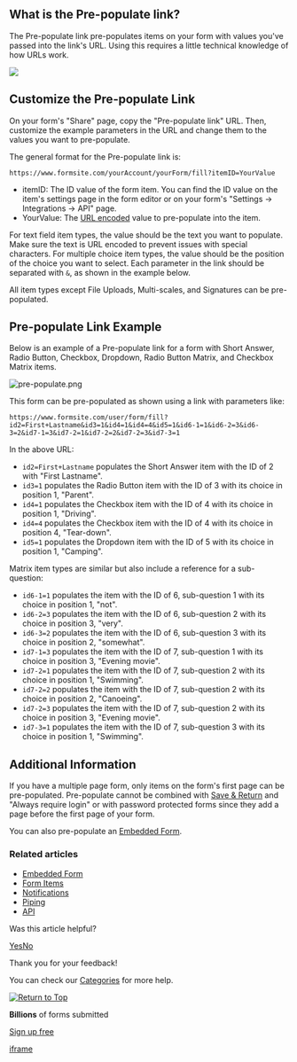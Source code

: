 ## What is the Pre-populate link?

The Pre-populate link pre-populates items on your form with values you've passed into the link's URL. Using this requires a little technical knowledge of how URLs work.

![](https://i.ytimg.com/vi/HUg5D0RaerE/hqdefault.jpg)

## Customize the Pre-populate Link

On your form's "Share" page, copy the "Pre-populate link" URL. Then, customize the example parameters in the URL and change them to the values you want to pre-populate.

The general format for the Pre-populate link is:

```
https://www.formsite.com/yourAccount/yourForm/fill?itemID=YourValue
```

- itemID: The ID value of the form item. You can find the ID value on the item's settings page in the form editor or on your form's "Settings -> Integrations -> API" page.
- YourValue: The [URL encoded](https://www.w3schools.com/tags/ref_urlencode.asp) value to pre-populate into the item.

For text field item types, the value should be the text you want to populate. Make sure the text is URL encoded to prevent issues with special characters. For multiple choice item types, the value should be the position of the choice you want to select. Each parameter in the link should be separated with `&`, as shown in the example below.

All item types except File Uploads, Multi-scales, and Signatures can be pre-populated.

## Pre-populate Link Example

Below is an example of a Pre-populate link for a form with Short Answer, Radio Button, Checkbox, Dropdown, Radio Button Matrix, and Checkbox Matrix items.

![pre-populate.png](https://support.formsite.com/hc/article_attachments/360000132754)

This form can be pre-populated as shown using a link with parameters like:

```
https://www.formsite.com/user/form/fill?id2=First+Lastname&id3=1&id4=1&id4=4&id5=1&id6-1=1&id6-2=3&id6-3=2&id7-1=3&id7-2=1&id7-2=2&id7-2=3&id7-3=1
```

In the above URL:

- `id2=First+Lastname` populates the Short Answer item with the ID of 2 with "First Lastname".
- `id3=1` populates the Radio Button item with the ID of 3 with its choice in position 1, "Parent".
- `id4=1` populates the Checkbox item with the ID of 4 with its choice in position 1, "Driving".
- `id4=4` populates the Checkbox item with the ID of 4 with its choice in position 4, "Tear-down".
- `id5=1` populates the Dropdown item with the ID of 5 with its choice in position 1, "Camping".

Matrix item types are similar but also include a reference for a sub-question:

- `id6-1=1` populates the item with the ID of 6, sub-question 1 with its choice in position 1, "not".
- `id6-2=3` populates the item with the ID of 6, sub-question 2 with its choice in position 3, "very".
- `id6-3=2` populates the item with the ID of 6, sub-question 3 with its choice in position 2, "somewhat".
- `id7-1=3` populates the item with the ID of 7, sub-question 1 with its choice in position 3, "Evening movie".
- `id7-2=1` populates the item with the ID of 7, sub-question 2 with its choice in position 1, "Swimming".
- `id7-2=2` populates the item with the ID of 7, sub-question 2 with its choice in position 2, "Canoeing".
- `id7-2=3` populates the item with the ID of 7, sub-question 2 with its choice in position 3, "Evening movie".
- `id7-3=1` populates the item with the ID of 7, sub-question 3 with its choice in position 1, "Swimming".

## Additional Information

If you have a multiple page form, only items on the form's first page can be pre-populated. Pre-populate cannot be combined with [Save & Return](https://support.formsite.com/hc/en-us/articles/360000270834-Save-Return) and "Always require login" or with password protected forms since they add a page before the first page of your form.

You can also pre-populate an [Embedded Form](https://support.formsite.com/hc/en-us/articles/360000074174-Embedded-Form).

### Related articles

- [Embedded Form](https://support.formsite.com/hc/en-us/related/click?data=BAh7CjobZGVzdGluYXRpb25fYXJ0aWNsZV9pZGwrCL4xrdFTADoYcmVmZXJyZXJfYXJ0aWNsZV9pZGwrCI7erdFTADoLbG9jYWxlSSIKZW4tdXMGOgZFVDoIdXJsSSIyL2hjL2VuLXVzL2FydGljbGVzLzM2MDAwMDA3NDE3NC1FbWJlZGRlZC1Gb3JtBjsIVDoJcmFua2kG--d678c81fd4a7c29618ffcc22b1e5014e517056a9)
- [Form Items](https://support.formsite.com/hc/en-us/related/click?data=BAh7CjobZGVzdGluYXRpb25fYXJ0aWNsZV9pZGwrCHY9rdFTADoYcmVmZXJyZXJfYXJ0aWNsZV9pZGwrCI7erdFTADoLbG9jYWxlSSIKZW4tdXMGOgZFVDoIdXJsSSIvL2hjL2VuLXVzL2FydGljbGVzLzM2MDAwMDA3NzE3NC1Gb3JtLUl0ZW1zBjsIVDoJcmFua2kH--1ef85c1e49648f8ac740e48b7b840a12ca7989a7)
- [Notifications](https://support.formsite.com/hc/en-us/related/click?data=BAh7CjobZGVzdGluYXRpb25fYXJ0aWNsZV9pZGwrCB7HrdFTADoYcmVmZXJyZXJfYXJ0aWNsZV9pZGwrCI7erdFTADoLbG9jYWxlSSIKZW4tdXMGOgZFVDoIdXJsSSIyL2hjL2VuLXVzL2FydGljbGVzLzM2MDAwMDExMjQxNC1Ob3RpZmljYXRpb25zBjsIVDoJcmFua2kI--16418812c0c92b6bc728e3273551150dbec3a8b2)
- [Piping](https://support.formsite.com/hc/en-us/related/click?data=BAh7CjobZGVzdGluYXRpb25fYXJ0aWNsZV9pZGwrCIGurdFTADoYcmVmZXJyZXJfYXJ0aWNsZV9pZGwrCI7erdFTADoLbG9jYWxlSSIKZW4tdXMGOgZFVDoIdXJsSSIrL2hjL2VuLXVzL2FydGljbGVzLzM2MDAwMDEwNjExMy1QaXBpbmcGOwhUOglyYW5raQk%3D--fb467a53b6e19d145e4c08584a5ebce3497dd47c)
- [API](https://support.formsite.com/hc/en-us/related/click?data=BAh7CjobZGVzdGluYXRpb25fYXJ0aWNsZV9pZGwrCFJ3sNFTADoYcmVmZXJyZXJfYXJ0aWNsZV9pZGwrCI7erdFTADoLbG9jYWxlSSIKZW4tdXMGOgZFVDoIdXJsSSIoL2hjL2VuLXVzL2FydGljbGVzLzM2MDAwMDI4ODU5NC1BUEkGOwhUOglyYW5raQo%3D--130e4079c9dad50be3f8701150bf649c5255239c)

Was this article helpful?

[Yes](https://support.formsite.com/hc/en-us/articles/360000118414-Pre-populate-Link# "Yes")[No](https://support.formsite.com/hc/en-us/articles/360000118414-Pre-populate-Link# "No")

Thank you for your feedback!

You can check our [Categories](https://support.formsite.com/hc/en-us "Home") for more help.

[![Return to Top](https://support.formsite.com/hc/theming_assets/01HZKY4J3N2WP0V5MB6ZQ8RMPZ)](javascript:void(0);)

**Billions** of forms submitted

[Sign up free](https://www.formsite.com/form_app/FormSite?FormId=FormCreateLogin&LinkSource=ZendeskBillion)

[iframe](https://td.doubleclick.net/td/rul/1072707690?random=1746366397457&cv=11&fst=1746366397457&fmt=3&bg=ffffff&guid=ON&async=1&gtm=45be54u1v9215483292z86280146za201zb872682914&gcd=13l3l3l3l1l1&dma=0&tag_exp=101509156~103101750~103101752~103116025~103200001~103233424~103251618~103251620&ptag_exp=101509157~103101750~103101752~103116025~103200001~103233427~103251618~103251620&u_w=1280&u_h=1024&url=https%3A%2F%2Fsupport.formsite.com%2Fhc%2Fen-us%2Farticles%2F360000118414-Pre-populate-Link&hn=www.googleadservices.com&frm=0&tiba=Pre-populate%20Link%20%E2%80%93%20Formsite%20Support&npa=0&pscdl=noapi&auid=1856089861.1746366397&uaa=x86&uab=64&uafvl=Chromium%3B136.0.7103.59%7CGoogle%2520Chrome%3B136.0.7103.59%7CNot.A%252FBrand%3B99.0.0.0&uamb=0&uam=&uap=Linux%20x86_64&uapv=6.6.72&uaw=0&fledge=1&_tu=Cg)